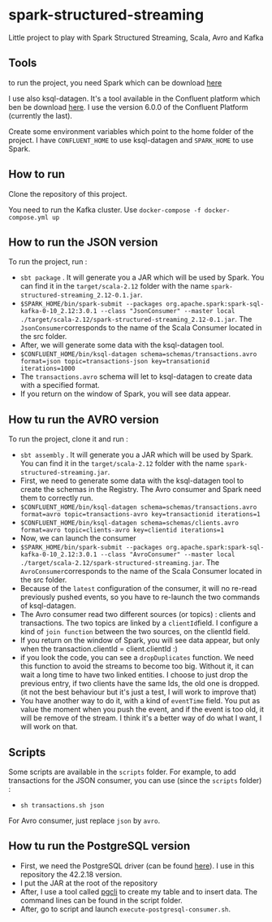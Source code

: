 # spark-structured-streaming 

Little project to play with Spark Structured Streaming, Scala, Avro and Kafka 

## Tools

to run the project, you need Spark which can be download [here](https://spark.apache.org/downloads.html)

I use also ksql-datagen. It's a tool available in the Confluent platform  which ben be download [here](https://www.confluent.io/download/). I use the 
version 6.0.0 of the Confluent Platform (currently the last). 

Create some environment variables which point to the home folder of the project. I have `CONFLUENT_HOME` to use ksql-datagen and `SPARK_HOME` to use Spark. 


## How to run 

Clone the repository of this project. 

You need to run the Kafka cluster.
Use `docker-compose -f docker-compose.yml up`

## How to run the JSON version 

To run the project, run : 
- `sbt package` . It will generate you a JAR which will be used by Spark. You can find it in the `target/scala-2.12` folder with the name `spark-structured-streaming_2.12-0.1.jar`.
- `$SPARK_HOME/bin/spark-submit --packages org.apache.spark:spark-sql-kafka-0-10_2.12:3.0.1 --class "JsonConsumer" --master local ./target/scala-2.12/spark-structured-streaming_2.12-0.1.jar`. The `JsonConsumer`corresponds to the name of the Scala Consumer located in the src folder. 
- After, we will generate some data with the ksql-datagen tool. 
- `$CONFLUENT_HOME/bin/ksql-datagen schema=schemas/transactions.avro format=json topic=transactions-json key=transationid iterations=1000`
- The `transactions.avro` schema will let to ksql-datagen to create data with a specified format.
- If you return on the window of Spark, you will see data appear. 

## How tu run the AVRO version 

To run the project, clone it and run : 
- `sbt assembly` . It will generate you a JAR which will be used by Spark. You can find it in the `target/scala-2.12` folder with the name `spark-structured-streaming.jar`.
- First, we need to generate some data with the ksql-datagen tool to create the schemas in the Registry. The Avro consumer and Spark need them to correctly run. 
- `$CONFLUENT_HOME/bin/ksql-datagen schema=schemas/transactions.avro format=avro topic=transactions-avro key=transactionid iterations=1`
- `$CONFLUENT_HOME/bin/ksql-datagen schema=schemas/clients.avro format=avro topic=clients-avro key=clientid iterations=1`
- Now, we can launch the consumer 
- `$SPARK_HOME/bin/spark-submit --packages org.apache.spark:spark-sql-kafka-0-10_2.12:3.0.1 --class "AvroConsumer" --master local ./target/scala-2.12/spark-structured-streaming.jar`. The `AvroConsumer`corresponds to the name of the Scala Consumer located in the src folder. 
- Because of the `latest` configuration of the consumer, it will no re-read previously pushed events, so you have to re-launch the two commands of ksql-datagen. 
- The Avro consumer read two different sources (or topics) : clients and transactions. The two topics are linked by a `clientId`field. 
I configure a kind of `join function` between the two sources, on the clientId field. 
- If you return on the window of Spark, you will see data appear, but only when the transaction.clientId = client.clientId :)
- if you look the code, you can see a `dropDuplicates` function. We need this function to avoid the streams to become too big. Without it, it can wait 
a long time to have two linked entities. I choose to just drop the previous entry, if two clients have the same Ids, the old one is dropped. (it not the best behaviour but it's just a test, I will work to improve that)
- You have another way to do it, with a kind of `eventTime` field. You put as value the moment when you push the event, and if the event is too old, it will be remove of the stream. I think it's a better way of do what I want, I will work on that. 

## Scripts 

Some scripts are available in the `scripts` folder. For example, to add transactions for the JSON consumer, you can use (since the `scripts` folder) : 
 - `sh transactions.sh json` 

For Avro consumer, just replace `json` by `avro`. 


## How tu run the PostgreSQL version
- First, we need the PostgreSQL driver (can be found [here](https://jdbc.postgresql.org/download.html)). I use in this repository the 42.2.18 version.
- I put the JAR at the root of the repository
- After, I use a tool called [pgcli](https://www.pgcli.com/) to create my table and to insert data. The command lines can be found in the script folder. 
- After, go to script and launch `execute-postgresql-consumer.sh`. 
